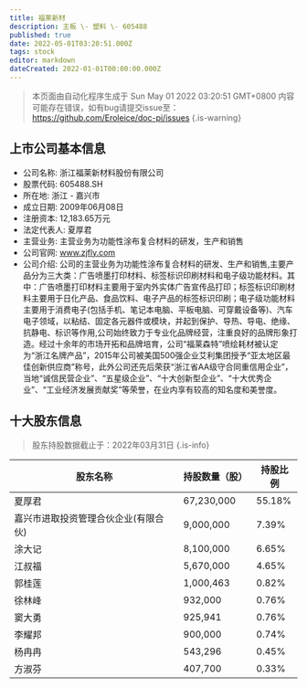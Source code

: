 ```yaml
---
title: 福莱新材
description: 主板 \- 塑料 \- 605488
published: true
date: 2022-05-01T03:20:51.000Z
tags: stock
editor: markdown
dateCreated: 2022-01-01T00:00:00.000Z
---
```


> 本页面由自动化程序生成于 Sun May 01 2022 03:20:51 GMT+0800
> 内容可能存在错误，如有bug请提交issue至：https://github.com/Eroleice/doc-pi/issues
{.is-warning}

## 上市公司基本信息
- 公司名称: 浙江福莱新材料股份有限公司
- 股票代码: 605488.SH
- 所在地: 浙江 - 嘉兴市
- 成立日期: 2009年06月08日
- 注册资本: 12,183.65万元
- 法定代表人: 夏厚君
- 主营业务: 主营业务为功能性涂布复合材料的研发，生产和销售
- 公司官网: www.zjfly.com
- 公司介绍: 公司的主营业务为功能性涂布复合材料的研发、生产和销售,主要产品分为三大类：广告喷墨打印材料、标签标识印刷材料和电子级功能材料。其中：广告喷墨打印材料主要用于室内外实体广告宣传品打印；标签标识印刷材料主要用于日化产品、食品饮料、电子产品的标签标识印刷；电子级功能材料主要用于消费电子(包括手机、笔记本电脑、平板电脑、可穿戴设备等)、汽车电子领域，以粘结、固定各元器件或模块，并起到保护、导热、导电、绝缘、抗静电、标识等作用,公司始终致力于专业化品牌经营，注重良好的品牌形象打造。经过十余年的市场开拓和品牌培育，公司“福莱森特”喷绘耗材被认定为“浙江名牌产品”，2015年公司被美国500强企业艾利集团授予“亚太地区最佳创新供应商”称号，此外公司还先后荣获“浙江省AA级守合同重信用企业”，当地“诚信民营企业”、“五星级企业”、“十大创新型企业”、“十大优秀企业”、“工业经济发展贡献奖”等荣誉，在业内享有较高的知名度和美誉度。


## 十大股东信息
> 股东持股数据截止于：2022年03月31日
{.is-info}

| 股东名称 | 持股数量（股） | 持股比例 |
| --- | --- | --- |
| 夏厚君 | 67,230,000 | 55.18% |
| 嘉兴市进取投资管理合伙企业(有限合伙) | 9,000,000 | 7.39% |
| 涂大记 | 8,100,000 | 6.65% |
| 江叔福 | 5,670,000 | 4.65% |
| 郭桂莲 | 1,000,463 | 0.82% |
| 徐林峰 | 932,000 | 0.76% |
| 窦大勇 | 925,941 | 0.76% |
| 李耀邦 | 900,000 | 0.74% |
| 杨冉冉 | 543,296 | 0.45% |
| 方淑芬 | 407,700 | 0.33% |





